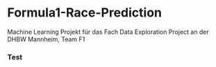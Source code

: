 # Formula1-Race-Prediction
Machine Learning Projekt für das Fach Data Exploration Project an der DHBW Mannheim, Team F1


### Test
